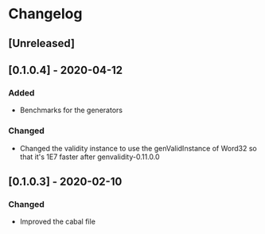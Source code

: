 # Changelog

## [Unreleased]

## [0.1.0.4] - 2020-04-12

### Added

* Benchmarks for the generators

### Changed

* Changed the validity instance to use the genValidInstance of Word32 so that it's 1E7 faster after genvalidity-0.11.0.0

## [0.1.0.3] - 2020-02-10

### Changed

* Improved the cabal file
